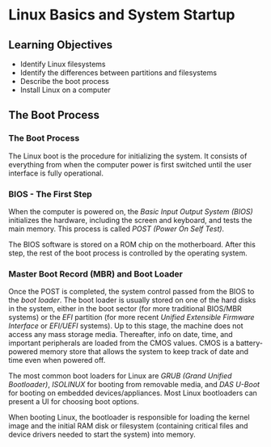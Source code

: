 # Linux Basics and System Startup

## Learning Objectives

* Identify Linux filesystems
* Identify the differences between partitions and filesystems
* Describe the boot process
* Install Linux on a computer


## The Boot Process

### The Boot Process

The Linux boot is the procedure for initializing the system.
It consists of everything from when the computer power is first switched until the user interface is fully operational.

### BIOS - The First Step

When the computer is powered on, the *Basic Input Output System (BIOS)* initializes the hardware, including the screen and keyboard, and tests the main memory.
This process is called *POST (Power On Self Test)*.

The BIOS software is stored on a ROM chip on the motherboard.
After this step, the rest of the boot process is controlled by the operating system.

### Master Boot Record (MBR) and Boot Loader

Once the POST is completed, the system control passed from the BIOS to the *boot loader*.
The boot loader is usually stored on one of the hard disks in the system, either in the boot sector (for more traditional BIOS/MBR systems) or the *EFI* partition (for more recent *Unified Extensible Firmware Interface* or *EFI/UEFI* systems).
Up to this stage, the machine does not access any mass storage media.
Thereafter, info on date, time, and important peripherals are loaded from the CMOS values.
CMOS is a battery-powered memory store that allows the system to keep track of date and time even when powered off.

The most common boot loaders for Linux are *GRUB (Grand Unified Bootloader)*, *ISOLINUX* for booting from removable media, and *DAS U-Boot* for booting on embedded devices/appliances.
Most Linux bootloaders can present a UI for choosing boot options.

When booting Linux, the bootloader is responsible for loading the kernel image and the initial RAM disk or filesystem (containing critical files and device drivers needed to start the system) into memory.

